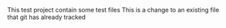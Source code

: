This test project contain some test files
This is a change to an existing file that git has already tracked
